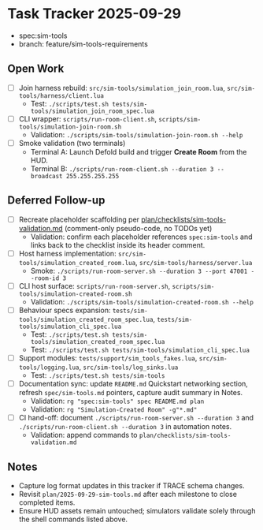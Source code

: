 # Task Tracker 2025-09-29
- spec:sim-tools
- branch: feature/sim-tools-requirements

## Open Work
- [ ] Join harness rebuild: `src/sim-tools/simulation_join_room.lua`, `src/sim-tools/harness/client.lua`
  - Test: `./scripts/test.sh tests/sim-tools/simulation_join_room_spec.lua`
- [ ] CLI wrapper: `scripts/run-room-client.sh`, `scripts/sim-tools/simulation-join-room.sh`
  - Validation: `./scripts/sim-tools/simulation-join-room.sh --help`
- [ ] Smoke validation (two terminals)
  - Terminal A: Launch Defold build and trigger **Create Room** from the HUD.
  - Terminal B: `./scripts/run-room-client.sh --duration 3 --broadcast 255.255.255.255`

## Deferred Follow-up
- [ ] Recreate placeholder scaffolding per [plan/checklists/sim-tools-validation.md](../checklists/sim-tools-validation.md) (comment-only pseudo-code, no TODOs yet)
  - Validation: confirm each placeholder references `spec:sim-tools` and links back to the checklist inside its header comment.
- [ ] Host harness implementation: `src/sim-tools/simulation_created_room.lua`, `src/sim-tools/harness/server.lua`
  - Smoke: `./scripts/run-room-server.sh --duration 3 --port 47001 --room-id 3`
- [ ] CLI host surface: `scripts/run-room-server.sh`, `scripts/sim-tools/simulation-created-room.sh`
  - Validation: `./scripts/sim-tools/simulation-created-room.sh --help`
- [ ] Behaviour specs expansion: `tests/sim-tools/simulation_created_room_spec.lua`, `tests/sim-tools/simulation_cli_spec.lua`
  - Test: `./scripts/test.sh tests/sim-tools/simulation_created_room_spec.lua`
  - Test: `./scripts/test.sh tests/sim-tools/simulation_cli_spec.lua`
- [ ] Support modules: `tests/support/sim_tools_fakes.lua`, `src/sim-tools/logging.lua`, `src/sim-tools/log_sinks.lua`
  - Test: `./scripts/test.sh tests/sim-tools`
- [ ] Documentation sync: update `README.md` Quickstart networking section, refresh `spec/sim-tools.md` pointers, capture audit summary in Notes.
  - Validation: `rg "spec:sim-tools" spec README.md plan`
  - Validation: `rg "Simulation-Created Room" -g"*.md"`
- [ ] CI hand-off: document `./scripts/run-room-server.sh --duration 3` and `./scripts/run-room-client.sh --duration 3` in automation notes.
  - Validation: append commands to `plan/checklists/sim-tools-validation.md`

## Notes
- Capture log format updates in this tracker if TRACE schema changes.
- Revisit `plan/2025-09-29-sim-tools.md` after each milestone to close completed items.
- Ensure HUD assets remain untouched; simulators validate solely through the shell commands listed above.
